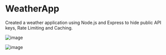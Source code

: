 # WeatherApp
Created a weather application using Node.js and Express to hide public API keys, Rate Limiting and Caching. 

![image](https://user-images.githubusercontent.com/32563388/219829948-9ea99a1e-f876-4720-8300-f07aeb641758.png)

![image](https://user-images.githubusercontent.com/32563388/219830087-7702e73d-2265-4b1c-847e-28a6a3b61ee7.png)


